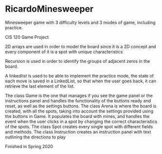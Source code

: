# RicardoMinesweeper
Minesweeper game with 3 difficulty levels and 3 modes of game, including practice.

CIS 120 Game Project

  2D arrays are used in order to model the board since it is a 2D concept and every component of it
  is a spot with unique characteristics

  Recursion is used in order to identify the groups of adjacent zeros in the board.

  A linkedlist is used to be able to implement the practice mode, the state of each move is saved in a LinkedList, so that
  when the user goes back, it can retrieve the last element of the list. 
  
  The class Game is the one that manages if you see the game panel or the instructions panel and
  handles the functionality of the buttons ready and reset, as well as the settings buttons. 
  The class Arena is where the board is created, with all the spots, taking into account the settings 
  provided using the buttons in Game. It populates the board with mines, and handles the event when
  the user clicks in a spot by changing the correct characteristics of the spots.
  The class Spot creates every single spot with different fields and methods.
  The class Instruction creates an instruction panel with text outlining the directions to play 
  
  Finished in Spring 2020
